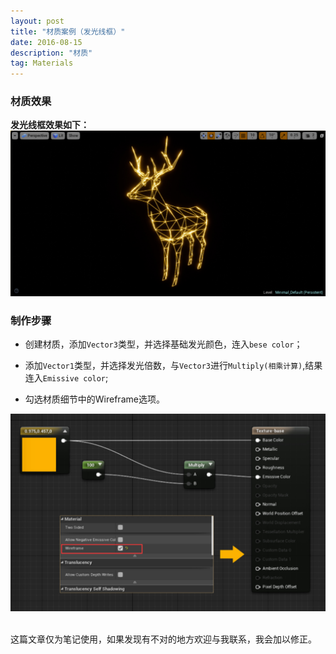 ```yaml
---
layout: post
title: "材质案例（发光线框）"
date: 2016-08-15
description: "材质"
tag: Materials
---  
```

### 材质效果

**发光线框效果如下：**
![](/images/Pic/材质/发光线框/发光线框材质.jpg)


### 制作步骤

* 创建材质，添加`Vector3`类型，并选择基础发光颜色，连入`bese color`；

* 添加`Vector1`类型，并选择发光倍数，与`Vector3`进行`Multiply(相乘计算)`,结果连入`Emissive color`;

* 勾选材质细节中的Wireframe选项。

![](/images/Pic/材质/发光线框/发光线框材质2.jpg)



<br>
这篇文章仅为笔记使用，如果发现有不对的地方欢迎与我联系，我会加以修正。
